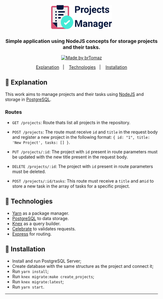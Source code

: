 <h1 align="center">
    <img alt="Projects Manager" src="./assets/project-img.png" width="200px" />
</h1>

<h3 align="center">
  Simple application using NodeJS concepts for storage projects and their tasks.
</h3>

<p align="center">
  <a href="https://github.com/brTomaz">
    <img alt="Made by brTomaz" src="https://img.shields.io/badge/made%20by-brTomaz-%2304D361">
  </a>
</p>


<p align="center">
  <a href="#fu-explanation">Explanation</a>&nbsp;&nbsp;&nbsp;|&nbsp;&nbsp;&nbsp;
  <a href="#rocket-technologies">Technologies</a>&nbsp;&nbsp;&nbsp;|&nbsp;&nbsp;&nbsp;
  <a href="#wrench-installation">Installation</a>
</p>

## :pushpin: Explanation

This work aims to manage projects and their tasks using [NodeJS](https://nodejs.org/en/) and storage in [PostgreSQL](https://www.postgresql.org/).


### Routes

- `GET /projects`: Route thats list all projects in the repository.

- `POST /projects`: The route must receive `id` and `title` in the request body and register a new project in the following format: `{ id: "1", title: 'New Project', tasks: [] }`.

- `PUT /projects/:id`: The project with `id` present in route parameters must be updated with the new title present in the request body.

- `DELETE /projects/:id`: The project with `id` present in route parameters must be deleted.

- `POST /projects/:id/tasks`: This route must receive a `title` and an`id` to store a new task in the array of tasks for a specific project.


## :rocket: Technologies

- [Yarn](https://classic.yarnpkg.com/en/) as a package manager.
- [PostgreSQL](https://www.postgresql.org/) to data storage.
- [Knex](http://knexjs.org/) as a query builder.
- [Celebrate](https://www.npmjs.com/package/celebrate) to validates requests.
- [Express](https://expressjs.com/) for routing.

## :wrench: Installation

- Install and run PostgreSQL Server;
- Create database with the same structure as the project and connect it;
- Run `yarn install`;
- Run `knex migrate:make create_projects`;
- Run `knex migrate:latest`;
- Run `yarn start`.
---
